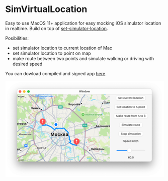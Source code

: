 # SimVirtualLocation

Easy to use MacOS 11+ application for easy mocking iOS simulator location in realtime. Build on top of  [set-simulator-location](https://github.com/MobileNativeFoundation/set-simulator-location).

Posibilities:
- set simulator location to current location of Mac
- set simulator location to point on map
- make route between two points and simulate walking or driving with desired speed

You can dowload compiled and signed app [here](https://github.com/nexron171/SimVirtualLocation/releases).

![App Screen Shot](https://raw.githubusercontent.com/nexron171/SimVirtualLocation/master/assets/screenshot.png)
